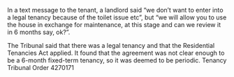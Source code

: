 In a text message to the tenant, a landlord said “we don’t want to enter into a legal tenancy because of the toilet issue etc”, but “we will allow you to use the house in exchange for maintenance, at this stage and can we review it in 6 months say, ok?”.

The Tribunal said that there was a legal tenancy and that the Residential Tenancies Act applied. It found that the agreement was not clear enough to be a 6-month fixed-term tenancy, so it was deemed to be periodic.
Tenancy Tribunal Order 4270171
